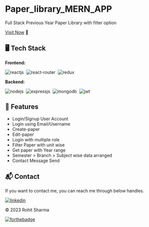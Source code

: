 # Paper_library_MERN_APP
Full Stack Previous Year Paper Library with filter option


[Visit Now](https://rohit2k3.github.io/paper-library/) 🚀

## 🖥️ Tech Stack
**Frontend:**

![reactjs](https://img.shields.io/badge/React-20232A?style=for-the-badge&logo=react&logoColor=61DAFB)&nbsp;
![react-router](https://img.shields.io/badge/React_Router-CA4245?style=for-the-badge&logo=react-router&logoColor=white)&nbsp;
![redux](https://img.shields.io/badge/Redux-593D88?style=for-the-badge&logo=redux&logoColor=white)&nbsp;

**Backend:**

![nodejs](https://img.shields.io/badge/Node.js-43853D?style=for-the-badge&logo=node.js&logoColor=white)&nbsp;
![expressjs](https://img.shields.io/badge/Express.js-000000?style=for-the-badge&logo=express&logoColor=white)&nbsp;
![mongodb](https://img.shields.io/badge/MongoDB-4EA94B?style=for-the-badge&logo=mongodb&logoColor=white)&nbsp;
![jwt](	https://img.shields.io/badge/JWT-000000?style=for-the-badge&logo=JSON%20web%20tokens&logoColor=white)&nbsp;



<!-- 
**Deployed On:**

![backend](https://dashboard.render.com/static/media/logo-redesign-02-word-dark.0811da26fe4b1f9a9b6c642d91bbcf73.svg)
![frontend](https://forthebadge.com/generator/?plabel=frontend+%40&pbg=%23000000&slabel=github+pages) -->


## 🚀 Features
- Login/Signup User Account
- Login using Email/Username
- Create-paper
- Edit-paper
- Login with multiple role
- Filter Paper with unit wise
- Get paper with Year range
- Semester > Branch > Subject wise data arranged
- Contact Message Send


<h2>📬 Contact</h2>

If you want to contact me, you can reach me through below handles.

[![linkedin](https://img.shields.io/badge/LinkedIn-0077B5?style=for-the-badge&logo=linkedin&logoColor=white)](https://www.linkedin.com/in/rohit2k3)

© 2023 Rohit Sharma


[![forthebadge](https://forthebadge.com/images/badges/built-with-love.svg)](https://forthebadge.com)
